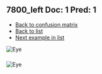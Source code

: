 ## 7800_left Doc: 1 Pred: 1
- [Back to confusion matrix](https://github.com/juliandewit/kaggle_retinopathy/blob/master/matrix.md)
- [Back to list](https://github.com/juliandewit/kaggle_retinopathy/blob/master/lists/11/list.md)
- [Next example in list](https://github.com/juliandewit/kaggle_retinopathy/blob/master/lists/11/80/8093_left.md)

![Eye](https://retinopaty.blob.core.windows.net/size1024/7800_left_1.jpeg)

### 

![Eye]()
